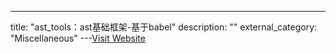 ---
title: "ast_tools：ast基础框架-基于babel"
description: ""
external_category: "Miscellaneous"
---[Visit Website](https://github.com/sml2h3/ast_tools)

